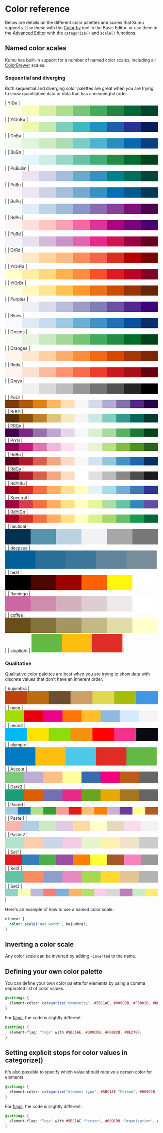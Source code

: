 # Color reference

Below are details on the different color palettes and scales that Kumu supports. Use these with the [Color by](decorate.md#color-by) tool in the Basic Editor, or use them in the [Advanced Editor](decorate.md#decorate-in-the-advanced-editor) with the `categorize()` and `scale()` functions.

## Named color scales

Kumu has built-in support for a number of named color scales, including all [ColorBrewer](http://bl.ocks.org/mbostock/5577023) scales.

### Sequential and diverging

Both sequential and diverging color palettes are great when you are trying to show quantitative data or data that has a meaningful order.

| YlGn      | <img src="../images/colors/ylgn.svg" alt="YlGn" data-size="line">     |
| YlGnBu    | <img src="../images/colors/ylgnbu.svg" alt="YlGnBu" data-size="line"> |
| GnBu      | <img src="../images/colors/gnbu.svg" alt="GnBu" data-size="line">|
| BuGn      | <img src="../images/colors/bugn.svg" alt="BuGn" data-size="line">|
| PuBuGn    | <img src="../images/colors/pubugn.svg" alt="PuBuGn" data-size="line">|
| PuBu      | <img src="../images/colors/pubu.svg" alt="PuBu" data-size="line">|
| BuPu      | <img src="../images/colors/bupu.svg" alt="BuPu" data-size="line">|
| RdPu      | <img src="../images/colors/rdpu.svg" alt="RdPu" data-size="line">|
| PuRd      | <img src="../images/colors/purd.svg" alt="PuRd" data-size="line">|
| OrRd      | <img src="../images/colors/orrd.svg" alt="OrRd" data-size="line">|
| YlOrRd    | <img src="../images/colors/ylorrd.svg" alt="YlOrRd" data-size="line">|
| YlOrBr    | <img src="../images/colors/ylorbr.svg" alt="YlOrBr" data-size="line">|
| Purples   | <img src="../images/colors/purples.svg" alt="Purples" data-size="line">|
| Blues     | <img src="../images/colors/blues.svg" alt="Blues" data-size="line">|
| Greens    | <img src="../images/colors/greens.svg" alt="Greens" data-size="line">|
| Oranges   | <img src="../images/colors/oranges.svg" alt="Oranges" data-size="line">|
| Reds      | <img src="../images/colors/reds.svg" alt="Reds" data-size="line">|
| Greys     | <img src="../images/colors/greys.svg" alt="Greys" data-size="line">|
| PuOr      | <img src="../images/colors/puor.svg" alt="PuOr" data-size="line">|
| BrBG      | <img src="../images/colors/brbg.svg" alt="BrBG" data-size="line">|
| PRGn      | <img src="../images/colors/prgn.svg" alt="PRGn" data-size="line">|
| PiYG      | <img src="../images/colors/piyg.svg" alt="PiYG" data-size="line">|
| RdBu      | <img src="../images/colors/rdbu.svg" alt="RdBu" data-size="line">|
| RdGy      | <img src="../images/colors/rdgy.svg" alt="RdGy" data-size="line">|
| RdYlBu    | <img src="../images/colors/rdylbu.svg" alt="RdYlBu" data-size="line">|
| Spectral  | <img src="../images/colors/spectral.svg" alt="Spectral" data-size="line">|
| RdYlGn    | <img src="../images/colors/rdylgn.svg" alt="RdYlGn" data-size="line">|
| nautical  | <img src="../images/colors/nautical.svg" alt="nautical" data-size="line">|
| deepsea   | <img src="../images/colors/deepsea.svg" alt="deepsea" data-size="line">|
| heat      | <img src="../images/colors/heat.svg" alt="heat" data-size="line">|
| flamingo  | <img src="../images/colors/flamingo.svg" alt="flamingo" data-size="line">|
| coffee    | <img src="../images/colors/coffee.svg" alt="coffee" data-size="line">|
| stoplight | <img src="../images/colors/stoplight.svg" alt="stoplight" data-size="line">|

### Qualitative

Qualitative color palettes are best when you are trying to show data with discrete values that don't have an inherent order.

| bujumbra | <img src="../images/colors/bujumbra.svg" alt="bujumbra" data-size="line">|
| neon     | <img src="../images/colors/neon.svg" alt="neon" data-size="line">|
| neon2    | <img src="../images/colors/neon2.svg" alt="neon2" data-size="line">|
| olympic  | <img src="../images/colors/olympic.svg" alt="olympic" data-size="line">|
| Accent   | <img src="../images/colors/accent.svg" alt="Accent" data-size="line">|
| Dark2    | <img src="../images/colors/dark2.svg" alt="Dark2" data-size="line">|
| Paired   | <img src="../images/colors/paired.svg" alt="Paired" data-size="line">|
| Pastel1  | <img src="../images/colors/pastel1.svg" alt="Pastel1" data-size="line">|
| Pastel2  | <img src="../images/colors/pastel2.svg" alt="Pastel2" data-size="line">|
| Set1     | <img src="../images/colors/set1.svg" alt="Set1" data-size="line">|
| Set2     | <img src="../images/colors/set2.svg" alt="Set2" data-size="line">|
| Set3     | <img src="../images/colors/set3.svg" alt="Set3" data-size="line">|

Here's an example of how to use a named color scale:

```scss
element {
  color: scale("net worth", bujumbra);
}
```

## Inverting a color scale

Any color scale can be inverted by adding `-inverted` to the name.

## Defining your own color palette

You can define your own color palette for elements by using a comma separated list of color values.

```scss
@settings {
  element-color: categorize("community", #5BC1AE, #009CDB, #F6882B, #8E278F)
}
```

For [flags](flags.md), the code is slightly different:

```scss
@settings {
  element-flag: "Tags" with #5BC1AE, #009CDB, #F6882B, #8E278F;
}
```

## Setting explicit stops for color values in categorize()

It's also possible to specify which value should receive a certain color for elements.

```scss
@settings {
  element-color: categorize("element type", #5BC1AE "Person", #009CDB "Organization", #F6882B "Region")
}
```

For [flags](flags.md), the code is slightly different:

```scss
@settings {
  element-flag: "Tags" with #5BC1AE "Person", #009CDB "Organization", #F6882B "Region;
}
```
